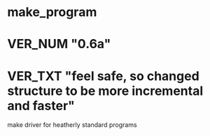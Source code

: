 # make_program
#   VER_NUM     "0.6a"
#   VER_TXT     "feel safe, so changed structure to be more incremental and faster"

make driver for heatherly standard programs

